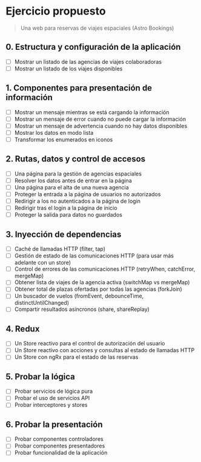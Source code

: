 # Ejercicio propuesto

> Una web para reservas de viajes espaciales (Astro Bookings)

## 0. Estructura y configuración de la aplicación

- [ ] Mostrar un listado de las agencias de viajes colaboradoras
- [ ] Mostrar un listado de los viajes disponibles

## 1. Componentes para presentación de información

- [ ] Mostrar un mensaje mientras se está cargando la información
- [ ] Mostrar un mensaje de error cuando no puede cargar la información
- [ ] Mostrar un mensaje de advertencia cuando no hay datos disponibles
- [ ] Mostrar los datos en modo lista
- [ ] Transformar los enumerados en iconos

## 2. Rutas, datos y control de accesos

- [ ] Una página para la gestión de agencias espaciales
- [ ] Resolver los datos antes de entrar en la página
- [ ] Una página para el alta de una nueva agencia
- [ ] Proteger la entrada a la página de usuarios no autorizados
- [ ] Redirigir a los no autenticados a la página de login
- [ ] Redirigir tras el login a la página de inicio
- [ ] Proteger la salida para datos no guardados

## 3. Inyección de dependencias

- [ ] Caché de llamadas HTTP (filter, tap)
- [ ] Gestión de estado de las comunicaciones HTTP (para usar más adelante con un store)
- [ ] Control de errores de las comunicaciones HTTP (retryWhen, catchError, mergeMap)
- [ ] Obtener lista de viajes de la agencia activa (switchMap vs mergeMap)
- [ ] Obtener total de plazas ofertadas por todas las agencias (forkJoin)
- [ ] Un buscador de vuelos (fromEvent, debounceTime, distinctUntilChanged)
- [ ] Compartir resultados asíncronos (share, shareReplay)

## 4. Redux

- [ ] Un Store reactivo para el control de autorización del usuario
- [ ] Un Store reactivo con acciones y consultas al estado de llamadas HTTP
- [ ] Un Store con ngRx para el estado de las reservas

## 5. Probar la lógica

- [ ] Probar servicios de lógica pura
- [ ] Probar el uso de servicios API
- [ ] Probar interceptores y stores

## 6. Probar la presentación

- [ ] Probar componentes controladores
- [ ] Probar componentes presentadores
- [ ] Probar funcionalidad de la aplicación
